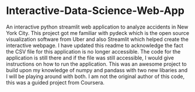 # Interactive-Data-Science-Web-App
An interactive python streamlit web application to analyze accidents in New York City. This project got me familiar with pydeck which is the open source visualization software from Uber and also Streamlit which helped create the interactive webpage. I have updated this readme to acknowledge the fact the CSV file for this application is no longer accessible. The code for the application is still there and if the file was still accessible, I would give instructions on how to run the application. This was an awesome project to build upon my knowledge of numpy and pandass with two new libaries and I will be playing around with both. I am not the original author of this code, this was a guided project from Coursera.
